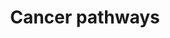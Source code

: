 ---
annotations:
- id: PW:0000264
  parent: signaling pathway
  type: Pathway Ontology
  value: altered signaling pathway
- id: DOID:162
  parent: disease of cellular proliferation
  type: Disease Ontology
  value: cancer
- id: PW:0000605
  parent: disease pathway
  type: Pathway Ontology
  value: cancer pathway
authors:
- Khanspers
- Egonw
- Eweitz
citedin: ''
communities:
- CPTAC
description: 'This pathway is based on [https://www.genome.jp/pathway/hsa05200 Pathways
  in Cancer] from KEGG. It represents a combination of pathways affected in various
  cancers. Interactions depicted in orange are interrupted or disturbed by mutations
  in related genes. '
last-edited: 2024-08-20
ndex: null
organisms:
- Homo sapiens
redirect_from:
- /index.php/Pathway:WP5434
- /instance/WP5434
- /instance/WP5434_r135315
revision: r135315
schema-jsonld:
- '@context': https://schema.org/
  '@id': https://wikipathways.github.io/pathways/WP5434.html
  '@type': Dataset
  creator:
    '@type': Organization
    name: WikiPathways
  description: 'This pathway is based on [https://www.genome.jp/pathway/hsa05200 Pathways
    in Cancer] from KEGG. It represents a combination of pathways affected in various
    cancers. Interactions depicted in orange are interrupted or disturbed by mutations
    in related genes. '
  keywords:
  - 4-HNE
  - ABL1
  - ADCY1
  - ADCY2
  - ADCY3
  - ADCY4
  - ADCY5
  - ADCY6
  - ADCY7
  - ADCY8
  - ADCY9
  - AGT
  - AGTR1
  - AKT1
  - AKT2
  - AKT3
  - ALK
  - APAF1
  - APC
  - APC2
  - APPL1
  - AR
  - ARAF
  - ARHGEF1
  - ARHGEF11
  - ARHGEF12
  - ARNT
  - ARNT2
  - AXIN1
  - AXIN2
  - Acrolein
  - Androstenedione
  - BAD
  - BAK1
  - BAX
  - BBC3
  - BCL2
  - BCL2L1
  - BCL2L11
  - BCR
  - BDKRB1
  - BDKRB2
  - BID
  - BIRC2
  - BIRC3
  - BIRC5
  - BIRC7
  - BMP2
  - BMP4
  - BRAF
  - BRCA2
  - CALML1
  - CALML2
  - CALML3
  - CALML4
  - CALML5
  - CALML6
  - CAMK2A
  - CAMK2B
  - CAMK2D
  - CAMK2G
  - CASP3
  - CASP7
  - CASP8
  - CASP9
  - CBL
  - CCDC42
  - CCDC6
  - CCNA1
  - CCNA2
  - CCND1
  - CCND2
  - CCND3
  - CCNE1
  - CCNE2
  - CDH1
  - CDK2
  - CDK4
  - CDK6
  - CDKN1A
  - CDKN1B
  - CDKN2A
  - CDKN2B
  - CEBPA
  - CHUK
  - CKS1B
  - COL4A1
  - COL4A2
  - COL4A3
  - COL4A4
  - COL4A5
  - COL4A6
  - CREBBP
  - CRK
  - CRKL
  - CSF1R
  - CSF2RA
  - CSF2RB
  - CSF3R
  - CTBP1
  - CTBP2
  - CTNNA1
  - CTNNA2
  - CTNNA3
  - CTNNB1
  - CUL1
  - CUL2
  - CXCL12
  - CXCL8
  - CXCR4
  - CYCS
  - Ca2+
  - Cholesterol
  - Cortisol
  - Cortisone
  - DAG
  - DAPK1
  - DAPK2
  - DAPK3
  - DCC
  - DDB2
  - DLL1
  - DLL3
  - DLL4
  - DNA
  - DVL1
  - DVL2
  - DVL3
  - Dehydroepiandrosterone
  - Dihydrotestosterone
  - E2F1
  - E2F2
  - E2F3
  - EDN1
  - EDNRA
  - EDNRB
  - EGF
  - EGFR
  - EGLN1
  - EGLN2
  - EGLN3
  - ELK1
  - ELOB
  - ELOC
  - EML4
  - EP300
  - EPAS1
  - EPO
  - EPOR
  - ERBB2
  - ESR1
  - ESR2
  - ETS1
  - Estradiol
  - F2
  - F2R
  - F2RL3
  - FADD
  - FAS
  - FASLG
  - FGF1
  - FGFR1
  - FGFR2
  - FGFR3
  - FGFR4
  - FH
  - FLT3
  - FLT3LG
  - FLT4
  - FN1
  - FOS
  - FOXO1
  - FRAT1
  - FRAT2
  - FZD1
  - FZD10
  - FZD2
  - FZD3
  - FZD4
  - FZD5
  - FZD6
  - FZD7
  - FZD8
  - FZD9
  - Flutamide
  - GADD45A
  - GADD45B
  - GADD45G
  - GLI1
  - GLI2
  - GLI3
  - GNA11
  - GNA12
  - GNA13
  - GNAI1
  - GNAI2
  - GNAI3
  - GNAQ
  - GNAS
  - GNB1
  - GNB2
  - GNB3
  - GNB4
  - GNB5
  - GNG10
  - GNG11
  - GNG12
  - GNG13
  - GNG2
  - GNG3
  - GNG4
  - GNG5
  - GNG7
  - GNG8
  - GNGT1
  - GNGT2
  - GRB2
  - GSK3B
  - GSTA1
  - GSTA2
  - GSTA3
  - GSTA4
  - GSTA5
  - GSTM1
  - GSTM2
  - GSTM3
  - GSTM4
  - GSTM5
  - GSTO1
  - GSTO2
  - GSTP1
  - GSTT1
  - GSTT2
  - GSTT2B
  - HDAC1
  - HDAC2
  - HES1
  - HES5
  - HEY1
  - HEY2
  - HEYL
  - HGF
  - HHIP
  - HIF1A
  - HMOX1
  - HRAS
  - HSP90AA1
  - HSP90AB1
  - HSP90B1
  - Hydrogen peroxide
  - Hydroperoxyl radical
  - Hydroxyl radical
  - IFNA1
  - IFNA10
  - IFNA13
  - IFNA14
  - IFNA16
  - IFNA17
  - IFNA2
  - IFNA21
  - IFNA4
  - IFNA5
  - IFNA6
  - IFNA7
  - IFNA8
  - IFNAR1
  - IFNAR2
  - IFNG
  - IFNGR1
  - IFNGR2
  - IGF1
  - IGF1R
  - IGF2
  - IKBKB
  - IKBKG
  - IL12A
  - IL12B
  - IL12RB1
  - IL12RB2
  - IL13
  - IL13RA1
  - IL15
  - IL15RA
  - IL2
  - IL23A
  - IL2RA
  - IL2RB
  - IL2RG
  - IL3
  - IL3RA
  - IL4
  - IL4R
  - IL5
  - IL5RA
  - IL6
  - IL6R
  - IL6ST
  - IL7
  - IL7R
  - IP3
  - ITGA2
  - ITGA2B
  - ITGA3
  - ITGA6
  - ITGAV
  - ITGB1
  - JAG1
  - JAG2
  - JAK1
  - JAK2
  - JAK3
  - JUN
  - JUP
  - KEAP1
  - KIF7
  - KIT
  - KITLG
  - KLK3
  - KNG1
  - KRAS
  - LAMA1
  - LAMA2
  - LAMA3
  - LAMA4
  - LAMA5
  - LAMB1
  - LAMB2
  - LAMB3
  - LAMB4
  - LAMC1
  - LAMC2
  - LAMC3
  - LEF1
  - LPAR1
  - LPAR2
  - LPAR3
  - LPAR4
  - LPAR5
  - LPAR6
  - LRP5
  - LRP6
  - MAP2K1
  - MAP2K2
  - MAPK1
  - MAPK10
  - MAPK3
  - MAPK8
  - MAPK9
  - MAX
  - MDM2
  - MECOM
  - MET
  - MGST1
  - MGST2
  - MGST3
  - MITF
  - MLH1
  - MMP1
  - MMP2
  - MMP3
  - MSH2
  - MSH3
  - MSH6
  - MST1
  - MTOR
  - MYC
  - Malate
  - NCOA1
  - NCOA3
  - NCOA4
  - NFE2L2
  - NFKB1
  - NFKB2
  - NFKBIA
  - NKX3-1
  - NOS2
  - NOTCH1
  - NOTCH2
  - NOTCH3
  - NOTCH4
  - NQO1
  - NRAS
  - NTRK1
  - Nitric oxide
  - PA
  - PAX8
  - PDGFA
  - PDGFB
  - PDGFRA
  - PDGFRB
  - PGE2
  - PGF
  - PIK3CA
  - PIK3CB
  - PIK3CD
  - PIK3R1
  - PIK3R2
  - PIK3R3
  - PIM1
  - PIM2
  - PIP3
  - PLCB1
  - PLCB2
  - PLCB3
  - PLCB4
  - PLCG1
  - PLCG2
  - PLD1
  - PLD2
  - PLEKHG5
  - PMAIP1
  - PML
  - POLK
  - PPARD
  - PPARG
  - PRKACA
  - PRKACB
  - PRKACG
  - PRKCA
  - PRKCB
  - PRKCG
  - PTCH1
  - PTCH2
  - PTEN
  - PTGER1
  - PTGER2
  - PTGER3
  - PTGER4
  - PTGS2
  - PTK2
  - Progesterone
  - RAC1
  - RAC2
  - RAC3
  - RAD51
  - RAF1
  - RALA
  - RALB
  - RALBP1
  - RALGDS
  - RARA
  - RARB
  - RASGRP1
  - RASGRP2
  - RASGRP3
  - RASGRP4
  - RASSF1
  - RASSF5
  - RB1
  - RBX1
  - RELA
  - RET
  - RHOA
  - ROCK1
  - ROCK2
  - RPS6KA5
  - RPS6KB1
  - RPS6KB2
  - RUNX1
  - RUNX1T1
  - RXRA
  - RXRB
  - RXRG
  - Retinoic Acid
  - SHH
  - SKP1
  - SKP2
  - SLC2A1
  - SMAD2
  - SMAD3
  - SMAD4
  - SMO
  - SOS1
  - SOS2
  - SP1
  - SPI1
  - STAT1
  - STAT2
  - STAT3
  - STAT4
  - STAT5A
  - STAT5B
  - STAT6
  - SUFU
  - Superoxide
  - TCF7
  - TCF7L1
  - TCF7L2
  - TERC
  - TERT
  - TFG
  - TGFA
  - TGFB1
  - TGFB2
  - TGFB3
  - TGFBR1
  - TGFBR2
  - TP53
  - TPM3
  - TPR
  - TRAF1
  - TRAF2
  - TRAF3
  - TRAF4
  - TRAF5
  - TRAF6
  - TXNRD1
  - TXNRD2
  - TXNRD3
  - Testosterone
  - VEGFA
  - VEGFB
  - VEGFC
  - VEGFD
  - VHL
  - WNT1
  - WNT10A
  - WNT10B
  - WNT11
  - WNT16
  - WNT2
  - WNT2B
  - WNT3
  - WNT3A
  - WNT4
  - WNT5A
  - WNT5B
  - WNT6
  - WNT7A
  - WNT7B
  - WNT8A
  - WNT8B
  - WNT9A
  - WNT9B
  - XIAP
  - ZBTB16
  - ZBTB17
  - cAMP
  - fumarate
  license: CC0
  name: Cancer pathways
seo: CreativeWork
title: Cancer pathways
wpid: WP5434
---